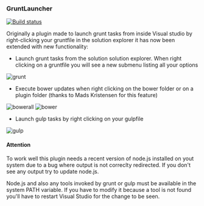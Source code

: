 ### GruntLauncher

[![Build status](https://ci.appveyor.com/api/projects/status/objiqfvmt0wlxed4/branch/master?svg=true)](https://ci.appveyor.com/project/Bjornej/gruntlauncher/branch/master)

Originally a plugin made to launch grunt tasks from inside Visual studio by right-clicking your gruntfile in the solution explorer it has now been extended with new functionality:

- Launch grunt tasks from the solution solution explorer. When  right clicking on a gruntfile you will see a new submenu listing all your options 

![grunt](http://bjornej.github.io/images/grunt.png)

- Execute bower updates when right clicking on the bower folder or on a plugin folder (thanks to Mads Kristensen for this feature) 

![bowerall](http://bjornej.github.io/images/bowerall.png)
![bower](http://bjornej.github.io/images/bower.png)

- Launch gulp tasks by right clicking on your gulpfile

![gulp](http://bjornej.github.io/images/gulp.png)

#### Attention

To work well this plugin needs a recent version of node.js installed on yout system due to a bug where output is not correclty redirected. If you don't see any output try to update node.js.

Node.js and also any tools invoked by grunt or gulp must be available in the system PATH variable. If you have to modify it because a tool is not found you'll have to restart Visual Studio for the change to be seen.
